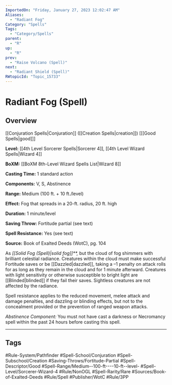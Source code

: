 ```yaml
---
ImportedOn: "Friday, January 27, 2023 12:02:47 AM"
Aliases:
  - "Radiant Fog"
Category: "Spells"
Tags:
  - "Category/Spells"
parent:
  - "R"
up:
  - "R"
prev:
  - "Raise Volcano (Spell)"
next:
  - "Radiant Shield (Spell)"
RWtopicId: "Topic_15733"
---
```

# Radiant Fog (Spell)
## Overview
[[Conjuration Spells|Conjuration]] ([[Creation Spells|creation]]) \[[[Good Spells|good]]]

**Level:** [[4th Level Sorcerer Spells|Sorcerer 4]], [[4th Level Wizard Spells|Wizard 4]]

**BoXM:** [[BoXM 8th-Level Wizard Spells List|Wizard 8]]

**Casting Time:** 1 standard action

**Components:** V, S, Abstinence

**Range:** Medium (100 ft. + 10 ft./level)

**Effect:** Fog that spreads in a 20-ft. radius, 20 ft. high

**Duration:** 1 minute/level

**Saving Throw:** Fortitude partial (see text)

**Spell Resistance:** Yes (see text)

**Source:** Book of Exalted Deeds (WotC), pg. 104

As *[[Solid Fog (Spell)|solid fog]]**,* but the cloud of fog shimmers with brilliant celestial radiance. Creatures within the cloud must make successful Fortitude saves or be [[Dazzled|dazzled]], taking a –1 penalty on attack rolls for as long as they remain in the cloud and for 1 minute afterward. Creatures with light sensitivity or otherwise susceptible to bright light are [[Blinded|blinded]] if they fail their saves. Sightless creatures are not affected by the radiance.

Spell resistance applies to the reduced movement, melee attack and damage penalties, and dazzling or blinding effects, but not to the concealment provided or the prevention of ranged weapon attacks.

*Abstinence Component:* You must not have cast a darkness or Necromancy spell within the past 24 hours before casting this spell.


---
## Tags
#Rule-System/Pathfinder #Spell-School/Conjuration #Spell-Subschool/Creation #Saving-Throws/Fortitude-Partial #Spell-Descriptor/Good #Spell-Range/Medium--100-ft----10-ft--level- #Spell-Level/Sorcerer-Wizard-4 #Rule/NonOGL #Spell-Rarity/Rare #Sources/Book-of-Exalted-Deeds #Rule/Spell #Publisher/WotC #Rule/3PP

